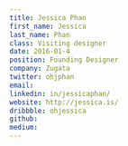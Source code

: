 ```yaml
---
title: Jessica Phan
first_name: Jessica
last_name: Phan
class: Visiting designer
date: 2016-01-4
position: Founding Designer
company: Zugata
twitter: ohjphan
email:
linkedin: in/jessicaphan/
website: http://jessica.is/
dribbble: ohjessica
github:
medium:
---
```

